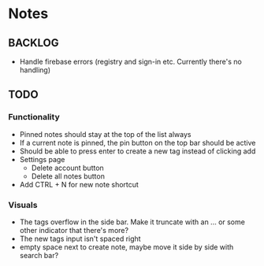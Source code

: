 # Notes

## BACKLOG

- Handle firebase errors (registry and sign-in etc. Currently there's no handling)

## TODO

### Functionality

- Pinned notes should stay at the top of the list always
- If a current note is pinned, the pin button on the top bar should be active
- Should be able to press enter to create a new tag instead of clicking add
- Settings page
  - Delete account button
  - Delete all notes button
- Add CTRL + N for new note shortcut

### Visuals

- The tags overflow in the side bar. Make it truncate with an ... or some other indicator that there's more?
- The new tags input isn't spaced right
- empty space next to create note, maybe move it side by side with search bar?
